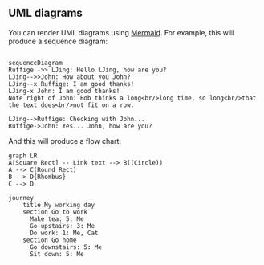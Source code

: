 ## UML diagrams

You can render UML diagrams using [Mermaid](https://mermaidjs.github.io/). For example, this will produce a sequence diagram:

```mermaid

sequenceDiagram
Ruffige ->> LJing: Hello LJing, how are you?
LJing-->>John: How about you John?
LJing--x Ruffige: I am good thanks!
LJing-x John: I am good thanks!
Note right of John: Bob thinks a long<br/>long time, so long<br/>that the text does<br/>not fit on a row.

LJing-->Ruffige: Checking with John...
Ruffige->John: Yes... John, how are you?
```

And this will produce a flow chart:

```mermaid
graph LR
A[Square Rect] -- Link text --> B((Circle))
A --> C(Round Rect)
B --> D{Rhombus}
C --> D
```

````
journey
    title My working day
    section Go to work
      Make tea: 5: Me
      Go upstairs: 3: Me
      Do work: 1: Me, Cat
    section Go home
      Go downstairs: 5: Me
      Sit down: 5: Me
````
